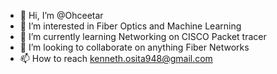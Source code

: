 - 👋 Hi, I’m @Ohceetar
- 👀 I’m interested in Fiber Optics and Machine Learning
- 🌱 I’m currently learning Networking on CISCO Packet tracer
- 💞️ I’m looking to collaborate on anything Fiber Networks
- 📫 How to reach kenneth.osita948@gmail.com

<!---
Ohceetar/Ohceetar is a ✨ special ✨ repository because its `README.md` (this file) appears on your GitHub profile.
You can click the Preview link to take a look at your changes.
--->
